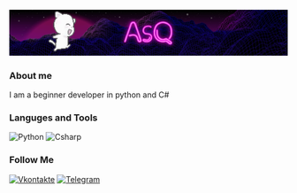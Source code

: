 [![Header](https://github.com/AsQqqq/AsQqqq/blob/main/assets/fon_gif.gif)](https://vk.com/da_ya_dalbaeb)

### About me
I am a beginner developer in python and C#

### Languges and Tools
![Python](https://img.shields.io/badge/-Python-4B0082?style=for-the-badge&logo=python&logoColor=FFD700)
![Csharp](https://img.shields.io/badge/-C%23-4B0082?style=for-the-badge&logo=csharp&logoColor=7CFC00)

### Follow Me
[![Vkontakte](https://img.shields.io/badge/-Vkontakte-4B0082?style=for-the-badge&logo=vk&logoColor=blue)](https://vk.com/asq_group)
[![Telegram](https://img.shields.io/badge/-Telegram-4B0082?style=for-the-badge&logo=telegram)](https://t.me/mili_push)